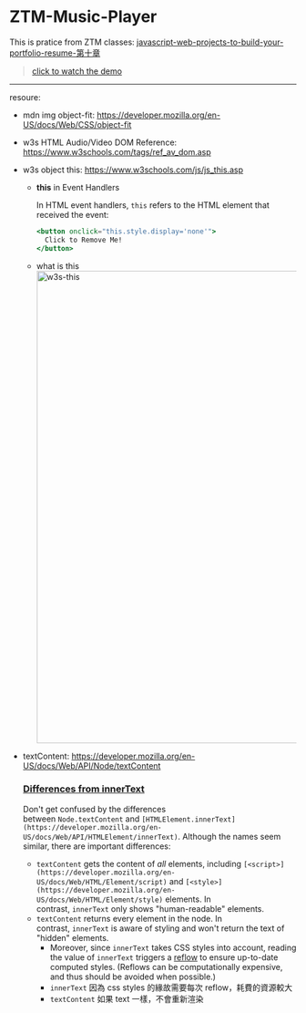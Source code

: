 # ZTM-Music-Player
This is pratice from ZTM classes: [javascript-web-projects-to-build-your-portfolio-resume-第十章](https://www.udemy.com/course/javascript-web-projects-to-build-your-portfolio-resume/?couponCode=ACCAGE0923)
> [click to watch the demo](https://joeban0608.github.io/ZTM-Music-Player/)
---
resoure:
  - mdn img object-fit: https://developer.mozilla.org/en-US/docs/Web/CSS/object-fit
  - w3s HTML Audio/Video DOM Reference: https://www.w3schools.com/tags/ref_av_dom.asp
  - w3s object this: https://www.w3schools.com/js/js_this.asp
      - **this** in Event Handlers
          
          In HTML event handlers, `this` refers to the HTML element that received the event:
          
          ```jsx
          <button onclick="this.style.display='none'">
            Click to Remove Me!
          </button>
          ```
      - what is this  
          <img width="829" alt="w3s-this" src="https://github.com/joeban0608/ZTM-Music-Player/assets/80736596/776e7252-a7fe-417c-8be1-56261e60e9a6">
          
  - textContent: https://developer.mozilla.org/en-US/docs/Web/API/Node/textContent
      
      ### [Differences from innerText](https://developer.mozilla.org/en-US/docs/Web/API/Node/textContent#differences_from_innertext)
      
      Don't get confused by the differences between `Node.textContent` and `[HTMLElement.innerText](https://developer.mozilla.org/en-US/docs/Web/API/HTMLElement/innerText)`. Although the names seem similar, there are important differences:
      
      - `textContent` gets the content of *all* elements, including `[<script>](https://developer.mozilla.org/en-US/docs/Web/HTML/Element/script)` and `[<style>](https://developer.mozilla.org/en-US/docs/Web/HTML/Element/style)` elements. In contrast, `innerText` only shows "human-readable" elements.
      - `textContent` returns every element in the node. In contrast, `innerText` is aware of styling and won't return the text of "hidden" elements.
          - Moreover, since `innerText` takes CSS styles into account, reading the value of `innerText` triggers a [reflow](https://developer.mozilla.org/en-US/docs/Glossary/Reflow) to ensure up-to-date computed styles. (Reflows can be computationally expensive, and thus should be avoided when possible.)
          - `innerText` 因為 css styles 的緣故需要每次 reflow，耗費的資源較大
          - `textContent` 如果 text 一樣，不會重新渲染
